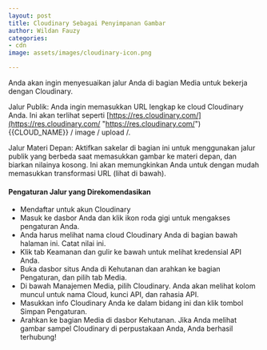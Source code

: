 ```yaml
---
layout: post
title: Cloudinary Sebagai Penyimpanan Gambar
author: Wildan Fauzy
categories:
- cdn
image: assets/images/cloudinary-icon.png

---
```

Anda akan ingin menyesuaikan jalur Anda di bagian Media untuk bekerja dengan Cloudinary.

Jalur Publik: Anda ingin memasukkan URL lengkap ke cloud Cloudinary Anda. Ini akan terlihat seperti [https://res.cloudinary.com/](https://res.cloudinary.com/ "https://res.cloudinary.com/") {{CLOUD_NAME}} / image / upload /.

Jalur Materi Depan: Aktifkan sakelar di bagian ini untuk menggunakan jalur publik yang berbeda saat memasukkan gambar ke materi depan, dan biarkan nilainya kosong. Ini akan memungkinkan Anda untuk dengan mudah memasukkan transformasi URL (lihat di bawah).

#### Pengaturan Jalur yang Direkomendasikan

* Mendaftar untuk akun Cloudinary
* Masuk ke dasbor Anda dan klik ikon roda gigi untuk mengakses pengaturan Anda.
* Anda harus melihat nama cloud Cloudinary Anda di bagian bawah halaman ini. Catat nilai ini.
* Klik tab Keamanan dan gulir ke bawah untuk melihat kredensial API Anda.
* Buka dasbor situs Anda di Kehutanan dan arahkan ke bagian Pengaturan, dan pilih tab Media.
* Di bawah Manajemen Media, pilih Cloudinary. Anda akan melihat kolom muncul untuk nama Cloud, kunci API, dan rahasia API.
* Masukkan info Cloudinary Anda ke dalam bidang ini dan klik tombol Simpan Pengaturan.
* Arahkan ke bagian Media di dasbor Kehutanan. Jika Anda melihat gambar sampel Cloudinary di perpustakaan Anda, Anda berhasil terhubung!